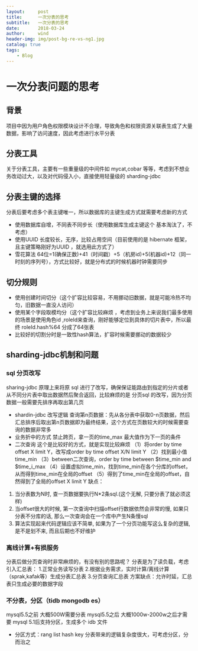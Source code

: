 ```yaml
---
layout:     post
title:      一次分表的思考
subtitle:   一次分表的思考
date:       2018-03-24
author:     wind
header-img: img/post-bg-re-vs-ng1.jpg
catalog: true
tags:
    - Blog
---
```

# 一次分表问题的思考
## 背景
项目中因为用户角色权限模块设计不合理，导致角色和权限资源关联表生成了大量数据，影响了访问速度，因此考虑进行水平分表

## 分表工具
关于分表工具，主要有一些重量级的中间件如 mycat,cobar 等等，考虑到不想业务改动过大，以及对代码侵入小，直接使用轻量级的 sharding-jdbc

##  分表主键的选择
分表后要考虑多个表主键唯一，所以数据库的主键生成方式就需要考虑新的方式
- 使用数据库自增，不同表不同步长（使用数据库生成主键这个 基本淘汰了，不考虑）
- 使用UUID 长度较长，无序，比较占用空间（目前使用的是 hibernate 框架，且主键策略刚好为UUID ，就选用此方式了）
- 雪花算法  64位=1(确保正数)+41（时间戳）+5（机房id)+5(机器id)+12（同一时刻的序列号），方式比较好，就是分布式的时候机器时钟需要同步

## 切分规则
- 使用创建时间切分（这个扩容比较容易，不用挪动旧数据，就是可能冷热不均匀，旧数据一直没人访问）
- 使用某个字段取模均分（这个扩容比较麻烦 ，考虑到业务上来说我们最多使用的场景是使用角色id ,roleId来查询，刚好能够定位到具体的切片表中，所以最终 roleId.hash%64 分成了64张表
- 比较好的切割分时是一致性hash算法，扩容时候需要挪动的数据较少


## sharding-jdbc机制和问题
### sql 分页改写
sharing-jdbc 原理上来将原 sql 进行了改写，确保保证能路由到指定的分片或者从不同分片表中取出数据然后聚合返回，比较麻烦的是 分页sql 的改写，因为分页数据一般需要先排序再取出第几页
- shardin-jdbc 改写逻辑
查询第n页数据：先从各分表中获取0-n页数据，然后汇总排序后取出第n页数据即为最终结果，这个方式在页数较大的时候需要查询的数据非常多
- 业务折中的方式
禁止跨页，拿一页的time_max 最大值作为下一页的条件
- 二次查询
这个是比较好的方式，就是实现比较麻烦
（1）将order by time offset X limit Y，改写成order by time offset X/N limit Y
（2）找到最小值time_min
（3）between二次查询，order by time between $time_min and $time_i_max
（4）设置虚拟time_min，找到time_min在各个分库的offset，从而得到time_min在全局的offset
（5）得到了time_min在全局的offset，自然得到了全局的offset X limit Y
缺点：
1. 当分表数为N时, 查一页数据要执行N*2条sql.(这个无解, 只要分表了就必须这样)
2. 当offset很大的时候, 第一次查询中扫描offset行数据依然会非常的慢, 如果只分表不分库的话, 那么一次查询会在一个库中产生N条慢sql
3. 算法实现起来代码逻辑应该不简单, 如果为了一个分页功能写这么复杂的逻辑, 是不是划不来,
而且后期也不好维护

###  离线计算+有损服务
分表后做分页查询时非常麻烦的，有没有别的思路呢？
分表是为了读负载，考虑引入汇总表：
1.正常业务读写分表
2.根据业务需求，实时计算/离线计算（sprak,kafak等）生成分表汇总表
3.分页查询汇总表
方案缺点：允许时延，汇总表只生成必要的数据字段

### 不分表，分区（tidb  mongodb es）
mysql5.5之前  大概500W需要分表
mysql5.5之后  大概1000w-2000w之后才需要
mysql 5.1后支持分区，生成多个 idb 文件
-  分区方式：rang  list   hash key
分表带来的逻辑复杂度很大，可考虑分区，分而治之
















